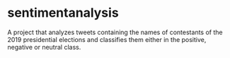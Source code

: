 # sentimentanalysis
A project that analyzes tweets containing the names of contestants of the 2019 presidential elections and classifies them either in the positive, negative or neutral class.
